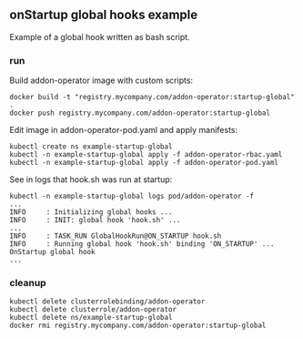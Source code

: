 ## onStartup global hooks example

Example of a global hook written as bash script.

### run

Build addon-operator image with custom scripts:

```
docker build -t "registry.mycompany.com/addon-operator:startup-global" .
docker push registry.mycompany.com/addon-operator:startup-global
```

Edit image in addon-operator-pod.yaml and apply manifests:

```
kubectl create ns example-startup-global
kubectl -n example-startup-global apply -f addon-operator-rbac.yaml
kubectl -n example-startup-global apply -f addon-operator-pod.yaml
```

See in logs that hook.sh was run at startup:

```
kubectl -n example-startup-global logs pod/addon-operator -f
...
INFO     : Initializing global hooks ...
INFO     : INIT: global hook 'hook.sh' ...
...
INFO     : TASK_RUN GlobalHookRun@ON_STARTUP hook.sh
INFO     : Running global hook 'hook.sh' binding 'ON_STARTUP' ...
OnStartup global hook
...
```

### cleanup

```
kubectl delete clusterrolebinding/addon-operator
kubectl delete clusterrole/addon-operator
kubectl delete ns/example-startup-global
docker rmi registry.mycompany.com/addon-operator:startup-global
```
